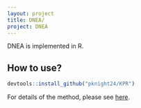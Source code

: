 ```yaml
---
layout: project
title: DNEA/
project: DNEA
---
```


DNEA is implemented in R. 

How to use?
--------------
```r
devtools::install_github("pknight24/KPR")
```


For details of the method, please see [here](/papers/dnea).
